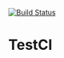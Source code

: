
[![Build Status](https://travis-ci.org/iforvert/TestCI.svg?branch=master)](https://travis-ci.org/iforvert/TestCI)
# TestCI
